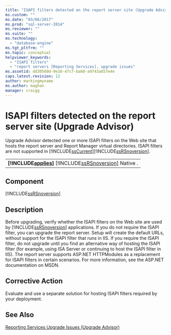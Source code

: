 ```yaml
---
title: "ISAPI filters detected on the report server site (Upgrade Advisor) | Microsoft Docs"
ms.custom: ""
ms.date: "03/06/2017"
ms.prod: "sql-server-2014"
ms.reviewer: ""
ms.suite: ""
ms.technology: 
  - "database-engine"
ms.tgt_pltfrm: ""
ms.topic: conceptual
helpviewer_keywords: 
  - "ISAPI filters"
  - "report servers [Reporting Services], upgrade issues"
ms.assetid: dd30560d-9e16-47c7-ba68-a9743a657e4e
caps.latest.revision: 12
author: markingmyname
ms.author: maghan
manager: craigg
---
```

# ISAPI filters detected on the report server site (Upgrade Advisor)
  Upgrade Advisor detected one or more ISAPI filters on the Web site that hosts the report server and Report Manager virtual directories. ISAPI filters are not supported in [!INCLUDE[ssCurrent](../../includes/sscurrent-md.md)][!INCLUDE[ssRSnoversion](../../includes/ssrsnoversion-md.md)].  
  
||  
|-|  
|**[!INCLUDE[applies](../../includes/applies-md.md)]**  [!INCLUDE[ssRSnoversion](../../includes/ssrsnoversion-md.md)] Native .|  
  
## Component  
 [!INCLUDE[ssRSnoversion](../../includes/ssrsnoversion-md.md)]  
  
## Description  
 Before upgrading, verify whether the ISAPI filters on the Web site are used by [!INCLUDE[ssRSnoversion](../../includes/ssrsnoversion-md.md)] applications. If you do not require the ISAPI filter, you can upgrade the report server. Setup will create the default URLs, without support for the ISAPI filter that runs in IIS. If you require the ISAPI filter, do not upgrade until you find an alternative way of hosting the ISAPI filter (for example, using ISA Server or continuing to host the ISAPI filter in IIS). The report server supports ASP.NET HTTPModules as a replacement for ISAPI filters in certain scenarios. For more information, see the ASP.NET documentation on MSDN.  
  
## Corrective Action  
 Evaluate and use a separate solution for hosting ISAPI filters required by your deployment.  
  
## See Also  
 [Reporting Services Upgrade Issues &#40;Upgrade Advisor&#41;](../../../2014/sql-server/install/reporting-services-upgrade-issues-upgrade-advisor.md)  
  
  
